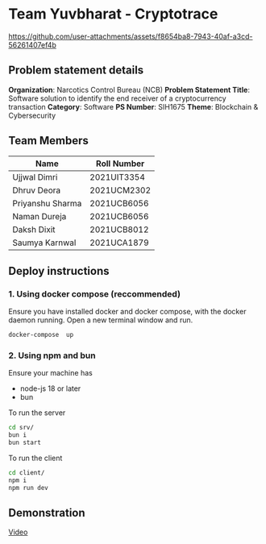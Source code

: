 
# Team Yuvbharat - Cryptotrace

https://github.com/user-attachments/assets/f8654ba8-7943-40af-a3cd-56261407ef4b

## Problem statement details

**Organization**: Narcotics Control Bureau (NCB)
**Problem Statement Title**: Software solution to identify the end receiver of a cryptocurrency transaction
**Category**: Software
**PS Number**: SIH1675
**Theme**: Blockchain & Cybersecurity

## Team Members
  
| Name | Roll Number|
| ---------------- | ----------- |
| Ujjwal Dimri | 2021UIT3354 |
| Dhruv Deora | 2021UCM2302 |
| Priyanshu Sharma | 2021UCB6056 |
| Naman Dureja | 2021UCB6056 |
| Daksh Dixit | 2021UCB8012 |
| Saumya Karnwal | 2021UCA1879 |
  

## Deploy instructions

### 1. Using docker compose (reccommended)

Ensure you have installed docker and docker compose, with the docker daemon running. Open a new terminal window and run.

```bash
docker-compose  up
```

### 2. Using npm and bun

Ensure your machine has
- node-js 18 or later
- bun

To run the server
```bash
cd srv/
bun i
bun start
```

To run the client
```bash
cd client/
npm i
npm run dev
```

## Demonstration

[Video](https://www.loom.com/share/77d80b0c69b04b88be43ffd2dee41b3f)